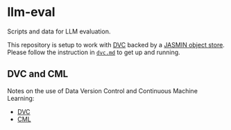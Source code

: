 # llm-eval
Scripts and data for LLM evaluation.

This repository is setup to work with [DVC](https://dvc.org/) backed by a [JASMIN object store](https://help.jasmin.ac.uk/docs/short-term-project-storage/using-the-jasmin-object-store/). Please follow the instruction in [`dvc.md`](dvc.md) to get up and running.

## DVC and CML
Notes on the use of Data Version Control and Continuous Machine Learning:
- [DVC](dvc.md)
- [CML](cml.md)
